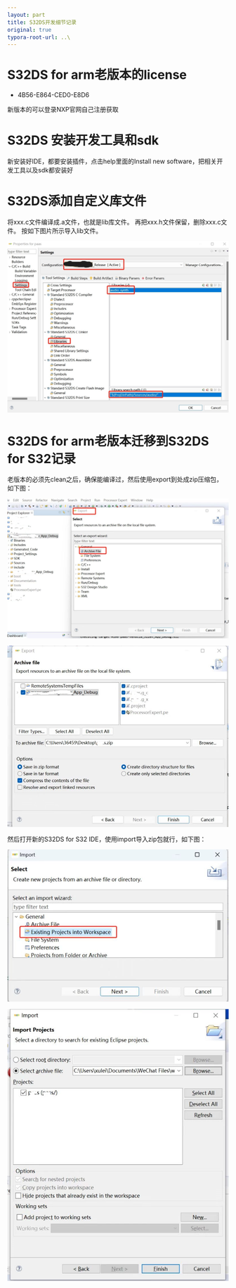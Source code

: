 ```yaml
---
layout: part
title: S32DS开发细节记录
original: true
typora-root-url: ..\
---
```


# S32DS for arm老版本的license

- 4B56-E864-CED0-E8D6

新版本的可以登录NXP官网自己注册获取

# S32DS 安装开发工具和sdk

新安装好IDE，都要安装插件，点击help里面的Install new software，把相关开发工具以及sdk都安装好

# S32DS添加自定义库文件
将xxx.c文件编译成.a文件，也就是lib库文件。
再把xxx.h文件保留，删除xxx.c文件。
按如下图片所示导入lib文件。

![](/images/s32ds/s32ds_lib_set.jpg)

# S32DS for arm老版本迁移到S32DS for S32记录
老版本的必须先clean之后，确保能编译过，然后使用export到处成zip压缩包，如下图：

![](/images/s32ds/export3.jpg)

![](/images/s32ds/export4.jpg)

然后打开新的S32DS for S32 IDE，使用import导入zip包就行，如下图：

![](/images/s32ds/import1.jpg)

![](/images/s32ds/import2.jpg)